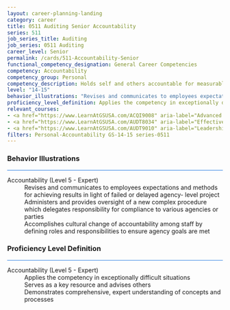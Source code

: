 ```yaml
---
layout: career-planning-landing
category: career
title: 0511 Auditing Senior Accountability
series: 511
job_series_title: Auditing
job_series: 0511 Auditing
career_level: Senior
permalink: /cards/511-Accountability-Senior
functional_competency_designation: General Career Competencies
competency: Accountability
competency_group: Personal
competency_description: Holds self and others accountable for measurable high-quality, timely, and cost-effective results; determines objectives, sets priorities, and delegates work; accepts responsibility for mistakes; complies with established control systems and rules.
level: "14-15"
behavior_illustrations: "Revises and communicates to employees expectations and methods for achieving results in light of failed or delayed agency- level project ? Administers and provides oversight of a new complex procedure which delegates responsibility for compliance to various agencies or parties ? Accomplishes cultural change of accountability among staff by defining roles and responsibilities to ensure agency goals are met"
proficiency_level_definition: Applies the competency in exceptionally difficult situations ? Serves as a key resource and advises others ? Demonstrates comprehensive, expert understanding of concepts and processes
relevant_courses: 
- <a href="https://www.LearnAtGSUSA.com/ACQI9008" aria-label="Advanced COR Workshop (ACQI9008) - https://www.LearnAtGSUSA.com/ACQI9008">Advanced COR Workshop (ACQI9008)</a>, GSU
- <a href="https://www.LearnAtGSUSA.com/AUDT8034" aria-label="Effective Audit Resolution, Follow-up and Implementation (AUDT8034) - https://www.LearnAtGSUSA.com/AUDT8034">Effective Audit Resolution, Follow-up and Implementation (AUDT8034)</a>, GSU
- <a href="https://www.LearnAtGSUSA.com/AUDT9010" aria-label="Leadership, Motivation and Accountability for High Performance Audit Organizations (AUDT9010) - https://www.LearnAtGSUSA.com/AUDT9010">Leadership, Motivation and Accountability for High Performance Audit Organizations (AUDT9010)</a>, GSU
filters: Personal-Accountability GS-14-15 series-0511
---
```


<div class="desktop:grid-col-6 margin-y-3">
  <div class="border-top-2 bg-white padding-3 shadow-5 height-full members-hover border-1px button-border border-top-blue radius-lg card-text-color">
    <h3>Behavior Illustrations</h3>
    <hr style="background-color: #1b74e0 !important;"/>
    <dl class="text-base card-content-color"><dt>Accountability (Level 5 - Expert)</dt><dd>Revises and communicates to employees expectations and methods for achieving results in light of failed or delayed agency- level project </dd><dd> Administers and provides oversight of a new complex procedure which delegates responsibility for compliance to various agencies or parties </dd><dd> Accomplishes cultural change of accountability among staff by defining roles and responsibilities to ensure agency goals are met</dd></dl>
  </div>
</div>
<div class="desktop:grid-col-6 margin-y-3">
  <div class="border-top-2 bg-white padding-3 shadow-5 height-full members-hover border-1px button-border border-top-blue radius-lg card-text-color">
    <h3>Proficiency Level Definition</h3>
     <hr style="background-color: #1b74e0 !important;"/>
    <dl class="text-base card-content-color"><dt>Accountability (Level 5 - Expert)</dt><dd>Applies the competency in exceptionally difficult situations </dd><dd> Serves as a key resource and advises others </dd><dd> Demonstrates comprehensive, expert understanding of concepts and processes</dd></dl>
  </div>
</div>